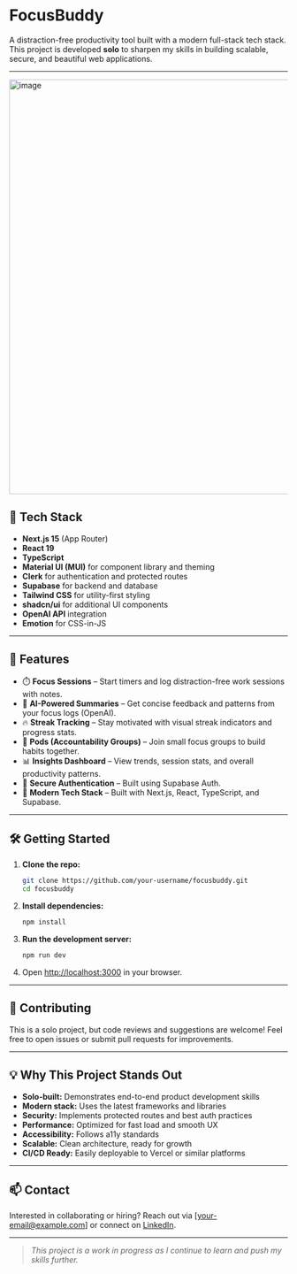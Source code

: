 # FocusBuddy

A distraction-free productivity tool built with a modern full-stack tech stack. This project is developed **solo** to sharpen my skills in building scalable, secure, and beautiful web applications.

---

<img width="2340" height="750" alt="image" src="https://github.com/user-attachments/assets/ef798377-9d36-4444-b902-cb887f4109a5" />



## 🚀 Tech Stack

- **Next.js 15** (App Router)
- **React 19**
- **TypeScript**
- **Material UI (MUI)** for component library and theming
- **Clerk** for authentication and protected routes
- **Supabase** for backend and database
- **Tailwind CSS** for utility-first styling
- **shadcn/ui** for additional UI components
- **OpenAI API** integration
- **Emotion** for CSS-in-JS

---

## 🚀 Features

- ⏱️ **Focus Sessions** – Start timers and log distraction-free work sessions with notes.
- 🧠 **AI-Powered Summaries** – Get concise feedback and patterns from your focus logs (OpenAI).
- 🔥 **Streak Tracking** – Stay motivated with visual streak indicators and progress stats.
- 👥 **Pods (Accountability Groups)** – Join small focus groups to build habits together.
- 📊 **Insights Dashboard** – View trends, session stats, and overall productivity patterns.
- 🔐 **Secure Authentication** – Built using Supabase Auth.
- 🧰 **Modern Tech Stack** – Built with Next.js, React, TypeScript, and Supabase.

---

## 🛠️ Getting Started

1. **Clone the repo:**
   ```bash
   git clone https://github.com/your-username/focusbuddy.git
   cd focusbuddy
   ```
2. **Install dependencies:**
   ```bash
   npm install
   ```
3. **Run the development server:**
   ```bash
   npm run dev
   ```
4. Open [http://localhost:3000](http://localhost:3000) in your browser.

---

## 🤝 Contributing

This is a solo project, but code reviews and suggestions are welcome! Feel free to open issues or submit pull requests for improvements.

---

## 💡 Why This Project Stands Out

- **Solo-built:** Demonstrates end-to-end product development skills
- **Modern stack:** Uses the latest frameworks and libraries
- **Security:** Implements protected routes and best auth practices
- **Performance:** Optimized for fast load and smooth UX
- **Accessibility:** Follows a11y standards
- **Scalable:** Clean architecture, ready for growth
- **CI/CD Ready:** Easily deployable to Vercel or similar platforms

---

## 📫 Contact

Interested in collaborating or hiring? Reach out via [your-email@example.com] or connect on [LinkedIn](https://linkedin.com/in/your-profile).

---

> _This project is a work in progress as I continue to learn and push my skills further._
